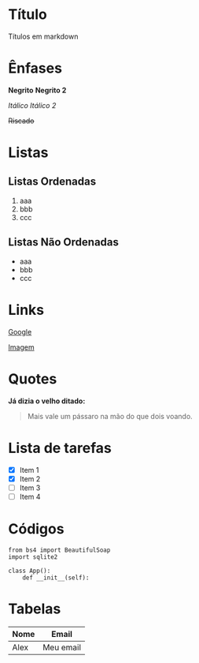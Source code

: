 
# Título

Títulos em markdown

# Ênfases

**Negrito**
__Negrito 2__

*Itálico*
_Itálico 2_

~~Riscado~~

# Listas

## Listas Ordenadas

1. aaa
2. bbb
5. ccc

## Listas Não Ordenadas

- aaa
- bbb
- ccc

# Links

[Google](https://google.com)

[Imagem](https://raw.githubusercontent.com/Alexsussa/eyed3-gtk-gui/master/screenshot-eyed-gui_pt_BR.png)

# Quotes

**Já dizia o velho ditado:**
> Mais vale um pássaro na mão do que dois voando.

# Lista de tarefas

- [x] Item 1
- [x] Item 2
- [ ] Item 3
- [ ] Item 4

# Códigos

```
from bs4 import BeautifulSoap
import sqlite2

class App():
    def __init__(self):
```

# Tabelas

| Nome | Email |
|------|-------|
| Alex | Meu email |
